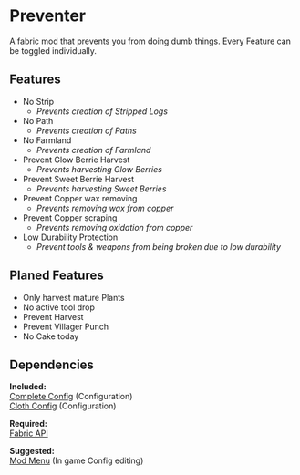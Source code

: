 # Preventer

A fabric mod that prevents you from doing dumb things.
Every Feature can be toggled individually.

## **Features**
- No Strip
  - _Prevents creation of Stripped Logs_
- No Path
  - _Prevents creation of Paths_
- No Farmland
  - _Prevents creation of Farmland_
- Prevent Glow Berrie Harvest
  - _Prevents harvesting Glow Berries_
- Prevent Sweet Berrie Harvest
  - _Prevents harvesting Sweet Berries_
- Prevent Copper wax removing
  - _Prevents removing wax from copper_
- Prevent Copper scraping
  - _Prevents removing oxidation from copper_
- Low Durability Protection
  - _Prevent tools & weapons from being broken due to low durability_

## Planed Features
- Only harvest mature Plants
- No active tool drop
- Prevent Harvest
- Prevent Villager Punch
- No Cake today

## Dependencies
**Included:**  
[Complete Config](https://gitlab.com/Lortseam/completeconfig) (Configuration)\
[Cloth Config](https://github.com/shedaniel/cloth-config) (Configuration)

**Required:**  
[Fabric API](https://github.com/FabricMC/fabric)

**Suggested:**  
[Mod Menu](https://github.com/TerraformersMC/ModMenu) (In game Config editing)
